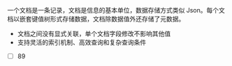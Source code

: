 一个文档是一条记录，文档是信息的基本单位，数据存储方式类似 Json。每个文档以嵌套键值树形式存储数据，文档除数据值外还存储了元数据。
- 文档之间没有显式关联，单个文档字段修改不影响其他值
- 支持灵活的索引机制、高效查询和复杂查询条件
- [ ] 89